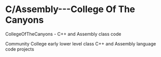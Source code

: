 # C/Assembly---College Of The Canyons
CollegeOfTheCanyons - C++ and Assembly class code

Community College early lower level class C++ and Assembly language code projects
